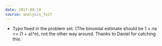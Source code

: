 ```yaml
---
date: 2017-09-19
course: analysis_fa17
---
```


- Typo fixed in the problem set. (The binomial estimate should be 1 + na <= (1 + a)^n), not the other way around. Thanks to
Daniel for catching this.

